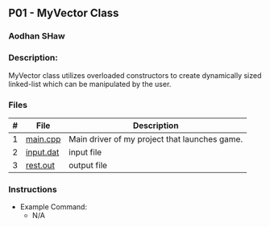 ## P01 - MyVector Class
### Aodhan SHaw
### Description:

MyVector class utilizes overloaded constructors to create dynamically sized linked-list which can be manipulated by the user. 
### Files

|   #   | File            | Description                                        |
| :---: | --------------- | -------------------------------------------------- |
|   1   | [main.cpp](https://github.com/A-SH4W/2143-OOP-Shaw/blob/main/Assignments/PO1/main.cpp)        | Main driver of my project that launches game.      |
|   2   | [input.dat](https://github.com/A-SH4W/2143-OOP-Shaw/blob/main/Assignments/PO1/input.dat)  | input file      |
|   3   | [rest.out](https://github.com/A-SH4W/2143-OOP-Shaw/blob/main/Assignments/PO1/test.out) | output file |

### Instructions


- Example Command:
    - N/A


